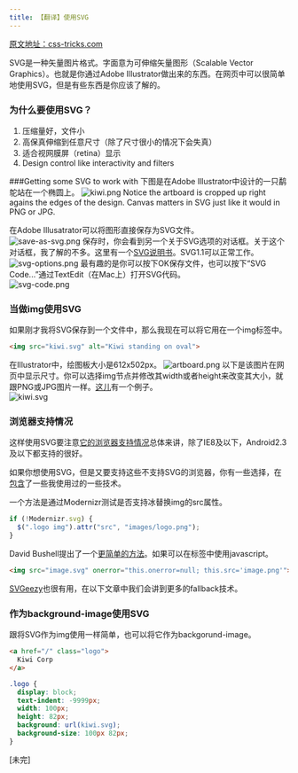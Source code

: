 ```yaml
---
title: 【翻译】使用SVG
---
```


[原文地址：css-tricks.com](http://css-tricks.com/using-svg/)  

SVG是一种矢量图片格式。字面意为可伸缩矢量图形（Scalable Vector Graphics）。也就是你通过Adobe Illustrator做出来的东西。在网页中可以很简单地使用SVG，但是有些东西是你应该了解的。  

### 为什么要使用SVG？
1. 压缩量好，文件小
2. 高保真伸缩到任意尺寸（除了尺寸很小的情况下会失真）
3. 适合视网膜屏（retina）显示
4. Design control like interactivity and filters

###Getting some SVG to work with
下图是在Adobe Illustrator中设计的一只鹬鸵站在一个椭圆上。
![kiwi.png](http://cdn.css-tricks.com/wp-content/uploads/2013/03/kiwi.png)
Notice the artboard is cropped up right agains the edges of the design. Canvas matters in SVG just like it would in PNG or JPG.  

在Adobe Illusatrator可以将图形直接保存为SVG文件。  
![save-as-svg.png](http://cdn.css-tricks.com/wp-content/uploads/2013/03/save-as-svg.png)
保存时，你会看到另一个关于SVG选项的对话框。关于这个对话框，我了解的不多。这里有一个[SVG说明书](http://www.w3.org/TR/SVGMobile/)。SVG1.1可以正常工作。
![svg-options.png](http://cdn.css-tricks.com/wp-content/uploads/2013/03/svg-options.png)
最有趣的是你可以按下OK保存文件，也可以按下“SVG Code...”通过TextEdit（在Mac上）打开SVG代码。  
![svg-code.png](http://cdn.css-tricks.com/wp-content/uploads/2013/03/svg-code.png)

### 当做img使用SVG
如果刚才我将SVG保存到一个文件中，那么我现在可以将它用在一个img标签中。
```html
<img src="kiwi.svg" alt="Kiwi standing on oval">
```
在Illustrator中，绘图板大小是612x502px。
![artboard.png](http://cdn.css-tricks.com/wp-content/uploads/2013/03/artboard.png)
以下是该图片在网页中显示尺寸。你可以选择img节点并修改其width或者height来改变其大小，就跟PNG或JPG图片一样。[这儿](http://codepen.io/chriscoyier/pen/evcBu)有一个例子。  
![kiwi.svg](http://s.cdpn.io/3/kiwi.svg)

### 浏览器支持情况
这样使用SVG要注意[它的浏览器支持情况](http://caniuse.com/#feat=svg-img)总体来讲，除了IE8及以下，Android2.3及以下都支持的很好。  

如果你想使用SVG，但是又要支持这些不支持SVG的浏览器，你有一些选择，在[包含](http://css-tricks.com/workshop-notes-webstock-13/)了一些我使用过的一些技术。  

一个方法是通过Modernizr测试是否支持冰替换img的src属性。
```js
if (!Modernizr.svg) {
  $(".logo img").attr("src", "images/logo.png");
}
```
David Bushell提出了一个[更简单的方法](http://dbushell.com/2013/02/04/a-primer-to-front-end-svg-hacking/)。如果可以在标签中使用javascript。  
```html
<img src="image.svg" onerror="this.onerror=null; this.src='image.png'">
```
[SVGeezy](http://benhowdle.im/svgeezy/)也很有用，在以下文章中我们会讲到更多的fallback技术。  

### 作为background-image使用SVG
跟将SVG作为img使用一样简单，也可以将它作为backgorund-image。  
```html
<a href="/" class="logo">
  Kiwi Corp
</a>
```
```css
.logo {
  display: block;
  text-indent: -9999px;
  width: 100px;
  height: 82px;
  background: url(kiwi.svg);
  background-size: 100px 82px;
}
```
[未完]







